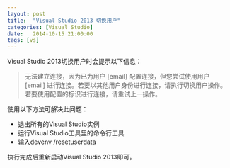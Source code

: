 ```yaml
---
layout: post
title:  "Visual Studio 2013 切换用户"
categories: [Visual Studio]
date:   2014-10-15 21:00:00
tags: [vs]
---
```


Visual Studio 2013切换用户时会提示以下信息：  

>无法建立连接，因为已为用户 [email] 配置连接，但您尝试使用用户 [email] 进行连接。若要以其他用户身份进行连接，请执行切换用户操作。若要使用配置的标识进行连接，请重试上一操作。

<!--more-->

使用以下方法可解决此问题：  

 * 退出所有的Visual Studio实例
 * 运行Visual Studio工具里的命令行工具
 * 输入devenv /resetuserdata

执行完成后重新启动Visual Studio 2013即可。